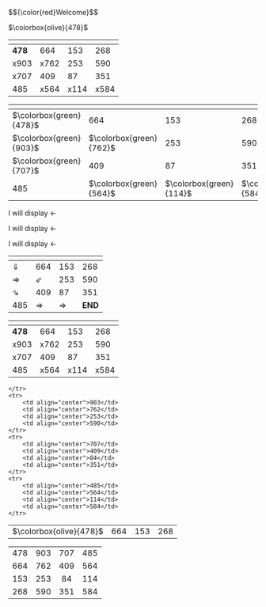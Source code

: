 <p> $${\color{red}Welcome}$$ </p>
<p> $\colorbox{olive}{478}$ </p>

| <!-- -->  | <!-- -->  | <!-- -->  | <!-- -->  |
| ----------| ----------| ----------| ----------|
|  <b>478</b>      |  664      |  153      |  268      |
|  x903      |  x762      |  253      |  590      |
|  x707      |  409      |  87       |  351      |
|  485      |  x564      |  x114      |  x584      |

| <!-- -->  | <!-- -->  | <!-- -->  | <!-- -->  |
| ----------| ----------| ----------| ----------|
|  $\colorbox{green}{478}$ |  664      |  153      |  268      |
|  $\colorbox{green}{903}$ |  $\colorbox{green}{762}$      |  253      |  590      |
|  $\colorbox{green}{707}$ |  409      |  87       |  351      |
|  485                     |  $\colorbox{green}{564}$      |  $\colorbox{green}{114}$      |  $\colorbox{green}{584}$      |

<p>I will display &larr;</p>
<p>I will display &#8592;</p>
<p>I will display &#x2190;</p> 

| <!-- -->  | <!-- -->  | <!-- -->  | <!-- -->  |
| ---------------| ---------------| ---------------|  ---------------|
|  &#x21D3;      |  664           |  153           |  268            |
|  &#x21D2;      |  &#x21D9;      |  253           |  590            |
|  &#x21D8;      |  409           |  87            |  351            |
|  485           |  &#x21D2;      |  &#x21D2;      | <b> END </b>    |

| <!-- -->  | <!-- -->  | <!-- -->  | <!-- -->  |
| ----------| ----------| ----------| ----------|
|  <b>478</b>      |  664      |  153      |  268      |
|  x903      |  x762      |  253      |  590      |
|  x707      |  409      |  87       |  351      |
|  485      |  x564      |  x114      |  x584      |

<table align="center">
    <tr>
        <td align="center">$\colorbox{olive}{478}$</td>
        <td align="center">664</td>
        <td align="center">153</td>
        <td align="center">268</td>

    </tr>
    <tr>
        <td align="center">903</td>
        <td align="center">762</td>
        <td align="center">253</td>
        <td align="center">590</td>
    </tr>
    <tr>
        <td align="center">707</td>
        <td align="center">409</td>
        <td align="center">84</td>
        <td align="center">351</td>
    </tr>
    <tr>
        <td align="center">485</td>
        <td align="center">564</td>
        <td align="center">114</td>
        <td align="center">584</td>
    </tr>
</table>

<table align="center">
    <tr>
        <td align="center">478</td>
        <td align="center">903</td>
        <td align="center">707</td>
        <td align="center">485</td>
    </tr>
    <tr>
        <td align="center">664</td>
        <td align="center">762</td>
        <td align="center">409</td>
        <td align="center">564</td>
    </tr>
    <tr>
        <td align="center">153</td>
        <td align="center">253</td>
        <td align="center">84</td>
        <td align="center">114</td>
    </tr>
    <tr>
        <td align="center">268</td>
        <td align="center">590</td>
        <td align="center">351</td>
        <td align="center">584</td>
    </tr>
</table>
